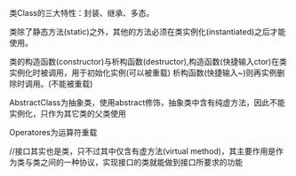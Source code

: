类Class的三大特性：封装、继承、多态。

类除了静态方法(static)之外，其他的方法必须在类实例化(instantiated)之后才能使用。

类的构造函数(constructor)与析构函数(destructor),构造函数(快捷输入ctor)在类实例化时被调用，用于初始化实例(可以被重载)
析构函数(快捷输入~)则再实例删除时调用。(不能被重载)

AbstractClass为抽象类，使用abstract修饰，抽象类中含有纯虚方法，因此不能实例化，只作为其它类的父类使用

Operatores为运算符重载

//接口其实也是类，只不过其中仅含有虚方法(virtual method)，其主要作用是作为类与类之间的一种协议，实现接口的类就能做到接口所要求的功能